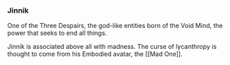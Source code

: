 ### Jinnik

One of the Three Despairs, the god-like entities born of the Void Mind, the power that seeks to end all things. 

Jinnik is associated above all with madness. The curse of lycanthropy is thought to come from his Embodied avatar, the [[Mad One]]. 

